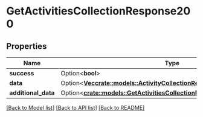 # GetActivitiesCollectionResponse200

## Properties

Name | Type | Description | Notes
------------ | ------------- | ------------- | -------------
**success** | Option<**bool**> |  | [optional]
**data** | Option<[**Vec<crate::models::ActivityCollectionResponseObject>**](activityCollectionResponseObject.md)> |  | [optional]
**additional_data** | Option<[**crate::models::GetActivitiesCollectionResponse200AdditionalData**](getActivitiesCollectionResponse200_additional_data.md)> |  | [optional]

[[Back to Model list]](../README.md#documentation-for-models) [[Back to API list]](../README.md#documentation-for-api-endpoints) [[Back to README]](../README.md)


